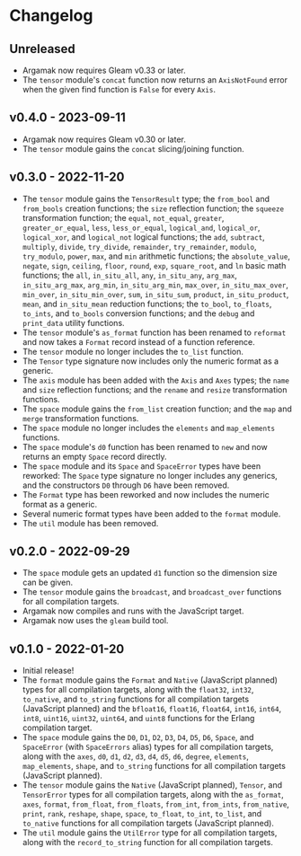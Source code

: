 # Changelog

## Unreleased

- Argamak now requires Gleam v0.33 or later.
- The `tensor` module's `concat` function now returns an `AxisNotFound` error
  when the given find function is `False` for every `Axis`.

## v0.4.0 - 2023-09-11

- Argamak now requires Gleam v0.30 or later.
- The `tensor` module gains the `concat` slicing/joining function.

## v0.3.0 - 2022-11-20

- The `tensor` module gains the `TensorResult` type; the `from_bool` and
  `from_bools` creation functions; the `size` reflection function; the `squeeze`
  transformation function; the `equal`, `not_equal`, `greater`,
  `greater_or_equal`, `less`, `less_or_equal`, `logical_and`, `logical_or`,
  `logical_xor`, and `logical_not` logical functions; the `add`, `subtract`,
  `multiply`, `divide`, `try_divide`, `remainder`, `try_remainder`, `modulo`,
  `try_modulo`, `power`, `max`, and `min` arithmetic functions; the
  `absolute_value`, `negate`, `sign`, `ceiling`, `floor`, `round`, `exp`,
  `square_root`, and `ln` basic math functions; the `all`, `in_situ_all`, `any`,
  `in_situ_any`, `arg_max`, `in_situ_arg_max`, `arg_min`, `in_situ_arg_min`,
  `max_over`, `in_situ_max_over`, `min_over`, `in_situ_min_over`, `sum`,
  `in_situ_sum`, `product`, `in_situ_product`, `mean`, and `in_situ_mean`
  reduction functions; the `to_bool`, `to_floats`, `to_ints`, and `to_bools`
  conversion functions; and the `debug` and `print_data` utility functions.
- The `tensor` module's `as_format` function has been renamed to `reformat` and
  now takes a `Format` record instead of a function reference.
- The `tensor` module no longer includes the `to_list` function.
- The `Tensor` type signature now includes only the numeric format as a generic.
- The `axis` module has been added with the `Axis` and `Axes` types; the `name`
  and `size` reflection functions; and the `rename` and `resize` transformation
  functions.
- The `space` module gains the `from_list` creation function; and the `map` and
  `merge` transformation functions.
- The `space` module no longer includes the `elements` and `map_elements`
  functions.
- The `space` module's `d0` function has been renamed to `new` and now returns
  an empty `Space` record directly.
- The `space` module and its `Space` and `SpaceError` types have been reworked:
  The `Space` type signature no longer includes any generics, and the
  constructors `D0` through `D6` have been removed.
- The `Format` type has been reworked and now includes the numeric format as a
  generic.
- Several numeric format types have been added to the `format` module.
- The `util` module has been removed.

## v0.2.0 - 2022-09-29

- The `space` module gets an updated `d1` function so the dimension size can be
  given.
- The `tensor` module gains the `broadcast`, and `broadcast_over` functions for
  all compilation targets.
- Argamak now compiles and runs with the JavaScript target.
- Argamak now uses the `gleam` build tool.

## v0.1.0 - 2022-01-20

- Initial release!
- The `format` module gains the `Format` and `Native` (JavaScript planned) types
  for all compilation targets, along with the `float32`, `int32`, `to_native`,
  and `to_string` functions for all compilation targets (JavaScript planned) and
  the `bfloat16`, `float16`, `float64`, `int16`, `int64`, `int8`, `uint16`,
  `uint32`, `uint64`, and `uint8` functions for the Erlang compilation target.
- The `space` module gains the `D0`, `D1`, `D2`, `D3`, `D4`, `D5`, `D6`,
  `Space`, and `SpaceError` (with `SpaceErrors` alias) types for all compilation
  targets, along with the `axes`, `d0`, `d1`, `d2`, `d3`, `d4`, `d5`, `d6`,
  `degree`, `elements`, `map_elements`, `shape`, and `to_string` functions for
  all compilation targets (JavaScript planned).
- The `tensor` module gains the `Native` (JavaScript planned), `Tensor`, and
  `TensorError` types for all compilation targets, along with the `as_format`,
  `axes`, `format`, `from_float`, `from_floats`, `from_int`, `from_ints`,
  `from_native`, `print`, `rank`, `reshape`, `shape`, `space`, `to_float`,
  `to_int`, `to_list`, and `to_native` functions for all compilation targets
  (JavaScript planned).
- The `util` module gains the `UtilError` type for all compilation targets,
  along with the `record_to_string` function for all compilation targets.
